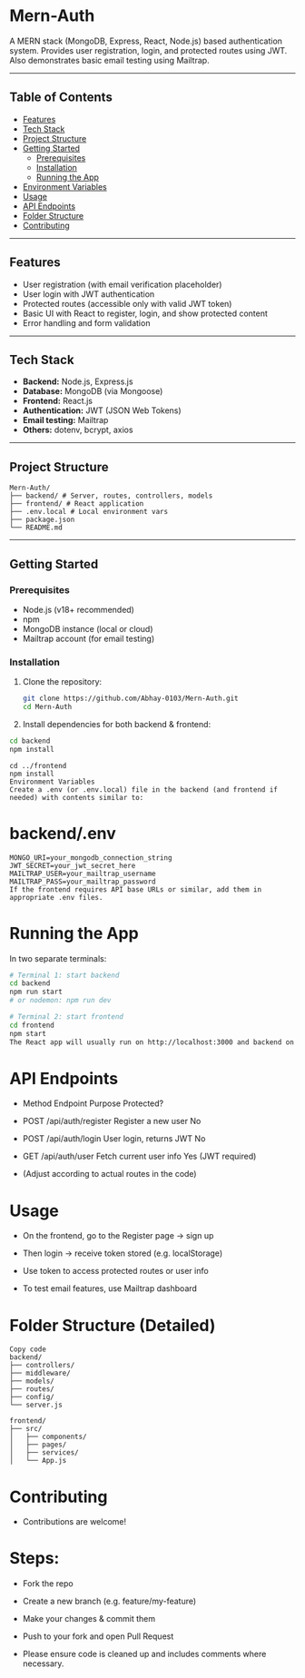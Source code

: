 # Mern-Auth

A MERN stack (MongoDB, Express, React, Node.js) based authentication system. Provides user registration, login, and protected routes using JWT. Also demonstrates basic email testing using Mailtrap.

---

## Table of Contents

- [Features](#features)  
- [Tech Stack](#tech-stack)  
- [Project Structure](#project-structure)  
- [Getting Started](#getting-started)  
  - [Prerequisites](#prerequisites)  
  - [Installation](#installation)  
  - [Running the App](#running-the-app)  
- [Environment Variables](#environment-variables)  
- [Usage](#usage)  
- [API Endpoints](#api-endpoints)  
- [Folder Structure](#folder-structure)  
- [Contributing](#contributing)  

---

## Features

- User registration (with email verification placeholder)  
- User login with JWT authentication  
- Protected routes (accessible only with valid JWT token)  
- Basic UI with React to register, login, and show protected content  
- Error handling and form validation  

---

## Tech Stack

- **Backend:** Node.js, Express.js  
- **Database:** MongoDB (via Mongoose)  
- **Frontend:** React.js  
- **Authentication:** JWT (JSON Web Tokens)  
- **Email testing:** Mailtrap  
- **Others:** dotenv, bcrypt, axios  

---

## Project Structure
```
Mern-Auth/
├── backend/ # Server, routes, controllers, models
├── frontend/ # React application
├── .env.local # Local environment vars
├── package.json
└── README.md
```

---

## Getting Started

### Prerequisites

- Node.js (v18+ recommended)  
- npm 
- MongoDB instance (local or cloud)  
- Mailtrap account (for email testing)

### Installation

1. Clone the repository:

   ```bash
   git clone https://github.com/Abhay-0103/Mern-Auth.git
   cd Mern-Auth
   
2. Install dependencies for both backend & frontend:

```bash
cd backend
npm install
```
```
cd ../frontend
npm install
Environment Variables
Create a .env (or .env.local) file in the backend (and frontend if needed) with contents similar to:
```
# backend/.env
```
MONGO_URI=your_mongodb_connection_string
JWT_SECRET=your_jwt_secret_here
MAILTRAP_USER=your_mailtrap_username
MAILTRAP_PASS=your_mailtrap_password
If the frontend requires API base URLs or similar, add them in appropriate .env files.
```

 # Running the App
In two separate terminals:

```bash
# Terminal 1: start backend
cd backend
npm run start
# or nodemon: npm run dev

# Terminal 2: start frontend
cd frontend
npm start
The React app will usually run on http://localhost:3000 and backend on some port (e.g. 5000).
```

# API Endpoints
- Method	Endpoint	Purpose	Protected?
- POST	/api/auth/register	Register a new user	No
- POST	/api/auth/login	User login, returns JWT	No
- GET	/api/auth/user	Fetch current user info	Yes (JWT required)

- (Adjust according to actual routes in the code)

# Usage

- On the frontend, go to the Register page → sign up

- Then login → receive token stored (e.g. localStorage)

- Use token to access protected routes or user info

- To test email features, use Mailtrap dashboard

# Folder Structure (Detailed)
```arduino
Copy code
backend/
├── controllers/
├── middleware/
├── models/
├── routes/
├── config/
└── server.js

frontend/
├── src/
│   ├── components/
│   ├── pages/
│   ├── services/
│   └── App.js
```
# Contributing

- Contributions are welcome!

# Steps:

- Fork the repo

- Create a new branch (e.g. feature/my-feature)

- Make your changes & commit them

- Push to your fork and open Pull Request

- Please ensure code is cleaned up and includes comments where necessary.
